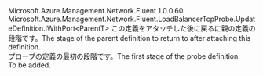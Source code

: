 <Type Name="IBlank&lt;ParentT&gt;" FullName="Microsoft.Azure.Management.Network.Fluent.LoadBalancerTcpProbe.UpdateDefinition.IBlank&lt;ParentT&gt;">
  <TypeSignature Language="C#" Value="public interface IBlank&lt;ParentT&gt; : Microsoft.Azure.Management.Network.Fluent.LoadBalancerTcpProbe.UpdateDefinition.IWithPort&lt;ParentT&gt;" />
  <TypeSignature Language="ILAsm" Value=".class public interface auto ansi abstract IBlank`1&lt;ParentT&gt; implements class Microsoft.Azure.Management.Network.Fluent.LoadBalancerTcpProbe.UpdateDefinition.IWithPort`1&lt;!ParentT&gt;" />
  <TypeSignature Language="DocId" Value="T:Microsoft.Azure.Management.Network.Fluent.LoadBalancerTcpProbe.UpdateDefinition.IBlank`1" />
  <TypeSignature Language="VB.NET" Value="Public Interface IBlank(Of ParentT)&#xA;Implements IWithPort(Of ParentT)" />
  <TypeSignature Language="F#" Value="type IBlank&lt;'ParentT&gt; = interface&#xA;    interface IWithPort&lt;'ParentT&gt;" />
  <AssemblyInfo>
    <AssemblyName>Microsoft.Azure.Management.Network.Fluent</AssemblyName>
    <AssemblyVersion>1.0.0.60</AssemblyVersion>
  </AssemblyInfo>
  <TypeParameters>
    <TypeParameter Name="ParentT" />
  </TypeParameters>
  <Interfaces>
    <Interface>
      <InterfaceName>Microsoft.Azure.Management.Network.Fluent.LoadBalancerTcpProbe.UpdateDefinition.IWithPort&lt;ParentT&gt;</InterfaceName>
    </Interface>
  </Interfaces>
  <Docs>
    <typeparam name="ParentT"><span data-ttu-id="09320-101">この定義をアタッチした後に戻るに親の定義の段階です。</span><span class="sxs-lookup"><span data-stu-id="09320-101">The stage of the parent definition to return to after attaching this definition.</span></span></typeparam>
    <summary>
            <span data-ttu-id="09320-102">プローブの定義の最初の段階です。</span><span class="sxs-lookup"><span data-stu-id="09320-102">The first stage of the probe definition.</span></span>
            </summary>
    <remarks>To be added.</remarks>
  </Docs>
  <Members />
</Type>